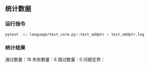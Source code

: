 ## 统计数据

### 运行指令
```bash
pytest -sv language/test_core.py::test_addptr > test_addptr.log
```

### 统计结果
通过数量：18
失败数量：6
跳过数量：0
问题定界：